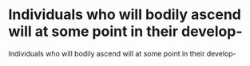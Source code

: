 # Individuals who will bodily ascend will at some point in their develop-

Individuals who will bodily ascend will at some point in their develop-